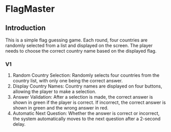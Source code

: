 # FlagMaster

## Introduction

This is a simple flag guessing game. Each round, four countries are randomly selected from a list and displayed on the screen. The player needs to choose the correct country name based on the displayed flag.

### V1
1.	Random Country Selection: Randomly selects four countries from the country list, with only one being the correct answer.
2.	Display Country Names: Country names are displayed on four buttons, allowing the player to make a selection.
3.	Answer Validation: After a selection is made, the correct answer is shown in green if the player is correct. If incorrect, the correct answer is shown in green and the wrong answer in red.
4.	Automatic Next Question: Whether the answer is correct or incorrect, the system automatically moves to the next question after a 2-second delay.
